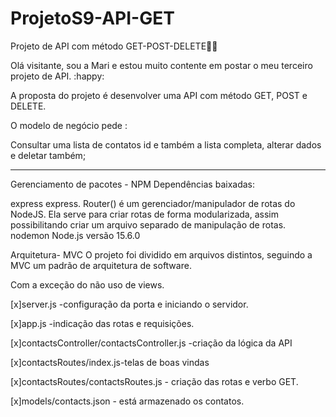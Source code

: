 # ProjetoS9-API-GET
Projeto de API com método GET-POST-DELETE👩‍💻

Olá visitante, sou a Mari e estou muito contente em postar o meu terceiro projeto de API. :happy:

A proposta do projeto é desenvolver uma API com método GET, POST e DELETE.

O modelo de negócio pede :

Consultar uma lista de contatos id e também a lista completa, alterar dados e deletar também;

_________________________________________________________________________________________________
Gerenciamento de pacotes - NPM
Dependências baixadas:

express
express. Router() é um gerenciador/manipulador de rotas do NodeJS. Ela serve para criar rotas de forma modularizada, assim possibilitando criar um arquivo separado de manipulação de rotas.
nodemon
Node.js versão 15.6.0

Arquitetura- MVC
O projeto foi dividido em arquivos distintos, seguindo a MVC um padrão de arquitetura de software.

Com a exceção do não uso de views.

[x]server.js -configuração da porta e iniciando o servidor.

[x]app.js -indicação das rotas e requisições.

[x]contactsController/contactsController.js -criação da lógica da API

[x]contactsRoutes/index.js-telas de boas vindas

[x]contactsRoutes/contactsRoutes.js - criação das rotas e verbo GET.

[x]models/contacts.json - está armazenado os contatos.
